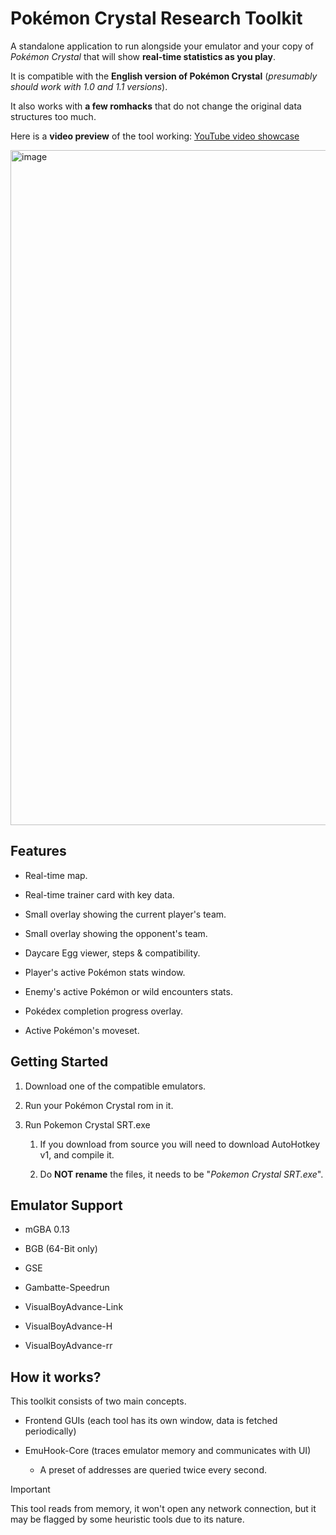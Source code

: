 # Pokémon Crystal Research Toolkit

A standalone application to run alongside your emulator and your copy of *Pokémon Crystal* that will show **real-time statistics as you play**.

It is compatible with the **English version of Pokémon Crystal** (*presumably should work with 1.0 and 1.1 versions*).

It also works with **a few romhacks** that do not change the original data structures too much.

Here is a **video preview** of the tool working: [YouTube video showcase](https://youtu.be/HL9EYusqOms)

<img width="1920" height="1080" alt="image" src="https://github.com/user-attachments/assets/293f043b-91d4-4bd3-8750-26617f5d8442" />

## Features

- Real-time map.

- Real-time trainer card with key data.

- Small overlay showing the current player's team.

- Small overlay showing the opponent's team.

- Daycare Egg viewer, steps & compatibility.

- Player's active Pokémon stats window.

- Enemy's active Pokémon or wild encounters stats.

- Pokédex completion progress overlay.

- Active Pokémon's moveset.



## Getting Started

1. Download one of the compatible emulators.

2. Run your Pokémon Crystal rom in it.

3. Run Pokemon Crystal SRT.exe
   
   1. If you download from source you will need to download AutoHotkey v1, and compile it.
   
   2. Do **NOT rename** the files, it needs to be "*Pokemon Crystal SRT.exe*". 



## Emulator Support

- mGBA 0.13

- BGB (64-Bit only)

- GSE

- Gambatte-Speedrun

- VisualBoyAdvance-Link

- VisualBoyAdvance-H

- VisualBoyAdvance-rr
  
  

## How it works?

This toolkit consists of two main concepts.

- Frontend GUIs (each tool has its own window, data is fetched periodically)

- EmuHook-Core (traces emulator memory and communicates with UI)
  
  - A preset of addresses are queried twice every second.



> [!IMPORTANT]  
> This tool reads from memory, it won't open any network connection, but it may be flagged by some heuristic tools due to its nature.
